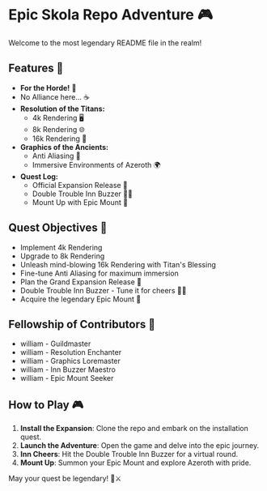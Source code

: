 # Epic Skola Repo Adventure 🎮

Welcome to the most legendary README file in the realm!

## Features 🚀
- **For the Horde!** 🚩
- No Alliance here... ☕
- **Resolution of the Titans:**
  - 4k Rendering 🖥️
  - 8k Rendering 🌐
  - 16k Rendering 🚀
- **Graphics of the Ancients:**
  - Anti Aliasing 🎨
  - Immersive Environments of Azeroth 🌍
- **Quest Log:**
  - Official Expansion Release 🚢
  - Double Trouble Inn Buzzer 🍻🔔
  - Mount Up with Epic Mount 🐴

## Quest Objectives 📝
- Implement 4k Rendering
- Upgrade to 8k Rendering
- Unleash mind-blowing 16k Rendering with Titan's Blessing
- Fine-tune Anti Aliasing for maximum immersion
- Plan the Grand Expansion Release 🎉
- Double Trouble Inn Buzzer - Tune it for cheers 🍻🔔
- Acquire the legendary Epic Mount 🐴

## Fellowship of Contributors 🌟
- william - Guildmaster
- william - Resolution Enchanter
- william - Graphics Loremaster
- william - Inn Buzzer Maestro
- william - Epic Mount Seeker

## How to Play 🎮
1. **Install the Expansion**: Clone the repo and embark on the installation quest.
2. **Launch the Adventure**: Open the game and delve into the epic journey.
3. **Inn Cheers**: Hit the Double Trouble Inn Buzzer for a virtual round.
4. **Mount Up**: Summon your Epic Mount and explore Azeroth with pride.

May your quest be legendary! 🏹⚔️
